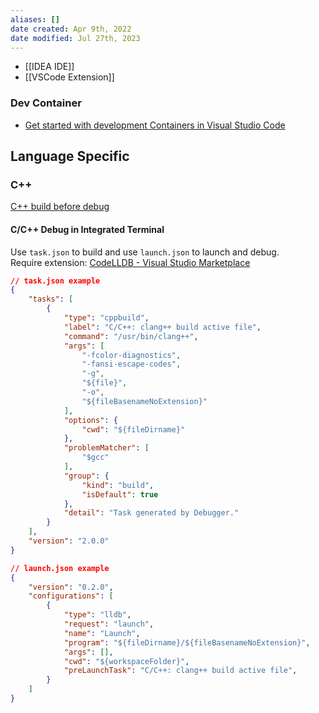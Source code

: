 ```yaml
---
aliases: []
date created: Apr 9th, 2022
date modified: Jul 27th, 2023
---
```

- [[IDEA IDE]]
- [[VSCode Extension]]


### Dev Container
- [Get started with development Containers in Visual Studio Code](https://code.visualstudio.com/docs/devcontainers/tutorial)

## Language Specific

### C++
[C++ build before debug](https://stackoverflow.com/questions/57891050/how-run-build-task-automatically-before-debugging-in-visual-studio-code)

#### C/C++ Debug in Integrated Terminal
Use `task.json` to build and use `launch.json` to launch and debug.  
Require extension: [CodeLLDB - Visual Studio Marketplace](https://marketplace.visualstudio.com/items?itemName=vadimcn.vscode-lldb)

```json
// task.json example
{
    "tasks": [
        {
            "type": "cppbuild",
            "label": "C/C++: clang++ build active file",
            "command": "/usr/bin/clang++",
            "args": [
                "-fcolor-diagnostics",
                "-fansi-escape-codes",
                "-g",
                "${file}",
                "-o",
                "${fileBasenameNoExtension}"
            ],
            "options": {
                "cwd": "${fileDirname}"
            },
            "problemMatcher": [
                "$gcc"
            ],
            "group": {
                "kind": "build",
                "isDefault": true
            },
            "detail": "Task generated by Debugger."
        }
    ],
    "version": "2.0.0"
}
```

```json
// launch.json example
{
    "version": "0.2.0",
    "configurations": [
        {
            "type": "lldb",
            "request": "launch",
            "name": "Launch",
            "program": "${fileDirname}/${fileBasenameNoExtension}",
            "args": [],
            "cwd": "${workspaceFolder}",
            "preLaunchTask": "C/C++: clang++ build active file",
        }
    ]
}
```
